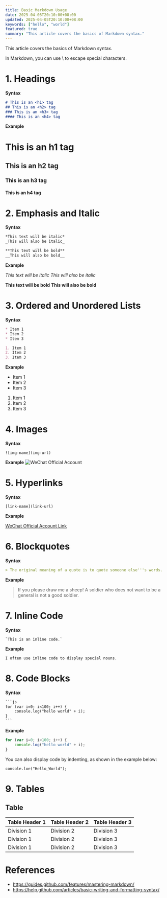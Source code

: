 ```yaml
---
title: Basic Markdown Usage
date: 2025-04-05T20:10:00+08:00
updated: 2025-04-05T20:10:00+08:00
keywords: ["hello", "world"]
featured: true
summary: "This article covers the basics of Markdown syntax."
---
```


This article covers the basics of Markdown syntax.

In Markdown, you can use \ to escape special characters.

# 1. Headings

**Syntax**
```md
# This is an <h1> tag
## This is an <h2> tag
### This is an <h3> tag
#### This is an <h4> tag
```

**Example**

# This is an h1 tag
## This is an h2 tag
### This is an h3 tag
#### This is an h4 tag

# 2. Emphasis and Italic

**Syntax**
```md
*This text will be italic*
_This will also be italic_

**This text will be bold**
__This will also be bold__
```

**Example**

*This text will be italic*
_This will also be italic_

**This text will be bold**
__This will also be bold__

# 3. Ordered and Unordered Lists

**Syntax**
```md
* Item 1
* Item 2
* Item 3

1. Item 1
2. Item 2
3. Item 3
```

**Example**
* Item 1
* Item 2
* Item 3

1. Item 1
2. Item 2
3. Item 3

# 4. Images

**Syntax**
```
![img-name](img-url)
```

**Example**
![WeChat Official Account](https://storage.guangzhengli.com/images/wechat-official-account.png)

# 5. Hyperlinks

**Syntax**
```
[link-name](link-url)
```

**Example**

[WeChat Official Account Link](https://storage.guangzhengli.com/images/wechat-official-account.png)

# 6. Blockquotes

**Syntax**
```md
> The original meaning of a quote is to quote someone else'''s words.
```

**Example**

> If you please draw me a sheep!
> A soldier who does not want to be a general is not a good soldier.

# 7. Inline Code

**Syntax**
```
`This is an inline code.`
```

**Example**

`I often use inline code to display special nouns.`

# 8. Code Blocks

**Syntax**

```md
​```js
for (var i=0; i<100; i++) {
    console.log("hello world" + i);
}
​```
```

**Example**

```js
for (var i=0; i<100; i++) {
    console.log("hello world" + i);
}
```

You can also display code by indenting, as shown in the example below:

    console.loe("Hello_World");

# 9. Tables

## Table

| Table Header 1 | Table Header 2 | Table Header 3 |
| - | - | - |
| Division 1 | Division 2 | Division 3 |
| Division 1 | Division 2 | Division 3 |
| Division 1 | Division 2 | Division 3 |

# References

- https://guides.github.com/features/mastering-markdown/
- https://help.github.com/articles/basic-writing-and-formatting-syntax/